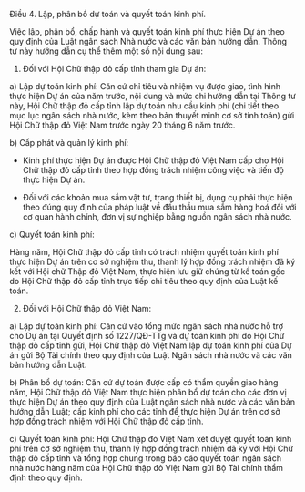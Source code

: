 Điều 4. Lập, phân bổ dự toán và quyết toán kinh phí.

Việc lập, phân bổ, chấp hành và quyết toán kinh phí thực hiện Dự án theo quy định của Luật ngân sách Nhà nước và các văn bản hướng dẫn. Thông tư này hướng dẫn cụ thể thêm một số nội dung sau:

1. Đối với Hội Chữ thập đỏ cấp tỉnh tham gia Dự án:

a) Lập dự toán kinh phí: Căn cứ chỉ tiêu và nhiệm vụ được giao, tình hình thực hiện Dự án của năm trước, nội dung và mức chi hướng dẫn tại Thông tư này, Hội Chữ thập đỏ cấp tỉnh lập dự toán nhu cầu kinh phí (chi tiết theo mục lục ngân sách nhà nước, kèm theo bản thuyết minh cơ sở tính toán) gửi Hội Chữ thập đỏ Việt Nam trước ngày 20 tháng 6 năm trước.

b) Cấp phát và quản lý kinh phí:

- Kinh phí thực hiện Dự án được Hội Chữ thập đỏ Việt Nam cấp cho Hội Chữ thập đỏ cấp tỉnh theo hợp đồng trách nhiệm công việc và tiến độ thực hiện Dự án.

- Đối với các khoản mua sắm vật tư, trang thiết bị, dụng cụ phải thực hiện theo đúng quy định của pháp luật về đấu thầu mua sắm hàng hoá đối với cơ quan hành chính, đơn vị sự nghiệp bằng nguồn ngân sách nhà nước.

c) Quyết toán kinh phí:

Hàng năm, Hội Chữ thập đỏ cấp tỉnh có trách nhiệm quyết toán kinh phí thực hiện Dự án trên cơ sở nghiệm thu, thanh lý hợp đồng trách nhiệm đã ký kết với Hội chữ Thập đỏ Việt Nam, thực hiện lưu giữ chứng từ kế toán gốc do Hội Chữ thập đỏ cấp tỉnh trực tiếp chi tiêu theo quy định của Luật kế toán.

2. Đối với Hội Chữ thập đỏ Việt Nam:

a) Lập dự toán kinh phí: Căn cứ vào tổng mức ngân sách nhà nước hỗ trợ cho Dự án tại Quyết định số 1227/QĐ-TTg và dự toán kinh phí do Hội Chữ thập đỏ cấp tỉnh gửi, Hội Chữ thập đỏ Việt Nam lập dự toán kinh phí của Dự án gửi Bộ Tài chính theo quy định của Luật Ngân sách nhà nước và các văn bản hướng dẫn Luật.

b) Phân bổ dự toán: Căn cứ dự toán được cấp có thẩm quyền giao hàng năm, Hội Chữ thập đỏ Việt Nam thực hiện phân bổ dự toán cho các đơn vị thực hiện Dự án theo quy định của Luật ngân sách nhà nước và các văn bản hướng dẫn Luật; cấp kinh phí cho các tỉnh để thực hiện Dự án trên cơ sở hợp đồng trách nhiệm với Hội Chữ thập đỏ cấp tỉnh.

c) Quyết toán kinh phí: Hội Chữ thập đỏ Việt Nam xét duyệt quyết toán kinh phí trên cơ sở nghiệm thu, thanh lý hợp đồng trách nhiệm đã ký với Hội Chữ thập đỏ cấp tỉnh và tổng hợp chung trong báo cáo quyết toán ngân sách nhà nước hàng năm của Hội Chữ thập đỏ Việt Nam gửi Bộ Tài chính thẩm định theo quy định.